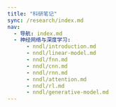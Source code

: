 ```yaml
---
title: "科研笔记"
sync: /research/index.md
nav:
  - 导航: index.md
  - 神经网络与深度学习:
      - nndl/introduction.md
      - nndl/linear-model.md
      - nndl/fnn.md
      - nndl/cnn.md
      - nndl/rnn.md
      - nndl/attention.md
      - nndl/rl.md
      - nndl/generative-model.md
---
```

